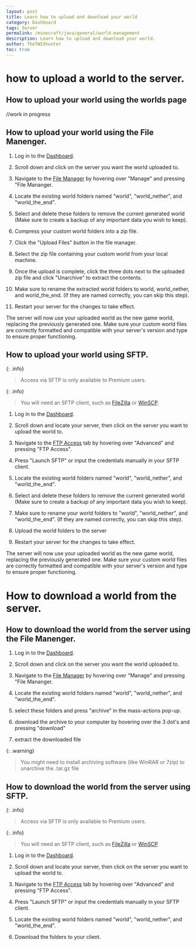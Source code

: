 ```yaml
---
layout: post
title: Learn how to upload and download your world
category: Dashboard
tags: Server
permalink: /minecraft/java/general/world-management
description: Learn how to upload and download your world.
author: TheTWIXhunter
toc: true
---
```


# how to upload a world to the server.

## How to upload your world using the worlds page

//work in progress

## How to upload your world using the File Manenger.

1. Log in to the [Dashboard](https://client.falixnodes.net/).

2. Scroll down and click on the server you want the world uploaded to.

3. Navigate to the [File Manager](https://client.falixnodes.net/server/filemanager) by hovering over "Manage" and pressing "File Mananger.

4. Locate the existing world folders named "world", "world_nether", and "world_the_end".

5. Select and delete these folders to remove the current generated world (Make sure to create a backup of any important data you wish to keep).

6. Compress your custom world folders into a zip file.

7. Click the "Upload Files" button in the file manager.

8. Select the zip file containing your custom world from your local machine.

9. Once the upload is complete, click the three dots next to the uploaded zip file and click "Unarchive" to extract the contents.

10. Make sure to rename the extracted world folders to world, world_nether, and world_the_end. (If they are named correctly, you can skip this step).

11. Restart your server for the changes to take effect.

The server will now use your uploaded world as the new game world, replacing the previously generated one. Make sure your custom world files are correctly formatted and compatible with your server's version and type to ensure proper functioning.

## How to upload your world using SFTP.

{: .info}

> Access via SFTP is only available to Premium users.

{: .info}

> You will need an SFTP client, such as [FileZilla](https://filezilla-project.org/download.php?type=client) or [WinSCP](https://winscp.net/eng/download.php).

1. Log in to the [Dashboard](https://client.falixnodes.net/).

2. Scroll down and locate your server, then click on the server you want to upload the world to.

4. Navigate to the [FTP Access](https://client.falixnodes.net/server/sftp) tab by hovering over "Advanced" and pressing "FTP Access".

5. Press "Launch SFTP" or input the credentials manually in your SFTP client.

4. Locate the existing world folders named "world", "world_nether", and "world_the_end".

5. Select and delete these folders to remove the current generated world (Make sure to create a backup of any important data you wish to keep).

6. Make sure to rename your world folders to "world", "world_nether", and "world_the_end". (If they are named correctly, you can skip this step).

7. Upload the world folders to the server 

8. Restart your server for the changes to take effect.

The server will now use your uploaded world as the new game world, replacing the previously generated one. Make sure your custom world files are correctly formatted and compatible with your server's version and type to ensure proper functioning.




# How to download a world from the server.

## How to download the world from the server using the File Manenger.

1. Log in to the [Dashboard](https://client.falixnodes.net/).

2. Scroll down and click on the server you want the world uploaded to.

3. Navigate to the [File Manager](https://client.falixnodes.net/server/filemanager) by hovering over "Manage" and pressing "File Mananger.

4. Locate the existing world folders named "world", "world_nether", and "world_the_end".

5. select these folders and press "archive" in the mass-actions pop-up.

6. download the archive to your computer by hovering over the 3 dot's and pressing "download"

7. extract the downloaded file

{: .warning}
> You might need to install archiving software (like WinRAR or 7zip) to unarchive the .tar.gz file

## How to download the world from the server using SFTP.

{: .info}

> Access via SFTP is only available to Premium users.

{: .info}

> You will need an SFTP client, such as [FileZilla](https://filezilla-project.org/download.php?type=client) or [WinSCP](https://winscp.net/eng/download.php).

1. Log in to the [Dashboard](https://client.falixnodes.net/).

2. Scroll down and locate your server, then click on the server you want to upload the world to.

4. Navigate to the [FTP Access](https://client.falixnodes.net/server/sftp) tab by hovering over "Advanced" and pressing "FTP Access".

5. Press "Launch SFTP" or input the credentials manually in your SFTP client.

6. Locate the existing world folders named "world", "world_nether", and "world_the_end".

7. Download the folders to your client.
